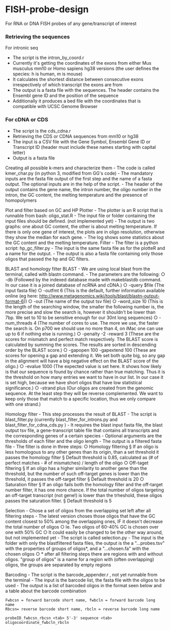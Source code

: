 # FISH-probe-design
For RNA or DNA FISH probes of any gene/transcript of interest


### Retrieving the sequences
For intronic seq
- The script is the intron_by_coord.r
- Currently it's getting the coordinates of the exons from either Mus musculus mm10 or Homo sapiens hg38 versions (the user defines the species: h is human, m is mouse)
- It calculates the shortest distance between consecutive exons irrespectively of which transcript the exons are from
- The output is a fasta file with the sequences. The header contains the Ensembl gene ID and the position of the sequence
- Additionally it produces a bed file with the coordinates that is compatible with UCSC Genome Browser
	
### For cDNA or CDS
- The script is the cds_cdna.r
- Retrieving the CDS or CDNA sequences from mm10 or hg38
- The input is a CSV file with the Gene Symbol, Ensembl Gene ID or Transcript ID (header must include these names starting with capital letter)
- Output is a fasta file

Creating all possible k-mers and characterize them
	- The code is called kmer_char.py (in python 3, modified from GG's code)
	- The mandatory inputs are the fasta file output of the first step and the name of a fasta output. The optional inputs are in the help of the script.
	- The header of the output contains the gene name, the intron number, the oligo number in the intron, the GC content, the melting temperature and the presence of homopolymers


Plot and filter based on GC and HP
Plotter
	- The plotter is an R script that is runnable from bash: oligo_stat.R
	- The input file or folder containing the input files should be defined. (not implemented yet)
	- The output is two graphs: one about GC content, the other is about melting temperature. If there is only one gene of interest, the plots are in oligo resolution, otherwise they show the median for each gene.
	- The log shows some statistics about the GC content and the melting temperature.
Filter
	- The filter is a python script: hp_gc_filter.py
	- The input is the same fasta file as for the plotteR and a name for the output.
	- The output is also a fasta file containing only those oligos that passed the hp and GC filters.

BLAST and homology filter
BLAST
	- We are using local blast from the terminal, called with blastn command.
	- The parameters are the following:
		○ -db (Followed by the indexed database made with makeblastdb command. In our case it is a joined database of ncRNA and cDNA.)
		○ -query $file (The input fasta file)
		○ -outfmt 6 (This is the default, further information available online (eg here: http://www.metagenomics.wiki/tools/blast/blastn-output-format-6))
		○ -out (The name of the output tsv file)
		○ -word_size 10 (This is the length of the searching window, the smaller the following number is, the more precise and slow the search is, however it shouldn't be lower than 7bp. We set to 10 to be sensitive enough for our 30nt long sequences)
		○ -num_threads 4 (The number of cores to use. The more we use, the faster the search is. On p700 we should use no more than 4, on iMac one can use up to 6 if nothing else is running.)
		○ -penalty -2 -reward 3 (These are the scores for mismatch and perfect match respectively. The BLAST score is calculated by summing the scores. The results are sorted in descending order by the BLAST score.)
		○ -gapopen 100 -gapextend 100 (These are scores for opening a gap and extending it. We set both quite big, so any gap in the alignment will have a big negative effect on the BLAST score of the oligo.)
		○ -evalue 1000 (The expected value is set here. It shows how likely is that our sequence is found by chance rather than true matching. Thus it is the threshold on how many entries we want to have in our list. In our case it is set high, because we have short oligos that have low statistical significance.)
		○ -strand plus (Our oligos are created from the genomic sequence. At the least step they will be reverse complemented. We want to keep only those that match to a specific location, thus we only compare with one strand.)
		
Homology filter
	- This step processes the result of BLAST
	- The script is blast_filter.py (currently blast_filter_for_introns.py and blast_filter_for_cdna_cds.py )
	- It requires the blast input fasta file, the blast output tsv file, a gene-transcript table file that contains all transcripts and the corresponding genes of a certain species
	- Optional arguments are the thresholds of each filter and the oligo length
	- The output is a filtered fasta file
	- The filter is done in three steps:
		○ Homology filtering
			§  If an oligo is less homologous to any other genes than its origin, than a set threshold it passes the homology filter
			§ Default threshold is 0.85, calculated as (# of perfect matches - # of mismatches) / length of the oligo
		○ Off-taget filtering
			§ If an oligo has a higher similarity to another gene than the threshold, but the number of such off-target genes is lower than the threshold, it passes the off-target filter
			§ Default threshold is 20
		○ Saturation filter
			§ If an oligo fails both the homology filter and the off-target number filter, it has one more chance. If the total number of oligos targeting an off-target transcript (not gene!) is lower than the trheshold, these oligos passes the saturation filter.
			§ Default threshold is 5

Selection
	- Chose a set of oligos from the overlapping set left after all filtering steps
	- The latest version choses those oligos that have the GC content closest to 50% among the overlapping ones, IF it doesn't decrease the total number of oligos
		○ Ie. Two oligos of 60-40% GC is chosen over one with 50% GC
		○ It could easily be changed to be the other way around, but not implemented yet
	- The script is called selection.py
	- The input is the folder with only the blastfiltered fasta files, the output is the a "...probes.tsv"  with the properties of groups of oligos*, and a "...chosen.fa" with the chosen oligos
		○ * after all filtering steps there are regions with and without oligos. "group of oligos" is a name for a region with (often overlapping) oligos, the groups are separated by empty regions

Barcoding
	- The script is the barcode_appender.r , not yet runnable from the terminal
	- The input is the barcode list, the fasta file with the oligos to be used
	- The output is a list of barcoded oligos in the format seen below and a table about the barcode combination
	
	Fwbcsn = forward barcode short name, fwbcln = forward barcode long name
	Rbcsn= reverse barcode short name, rbcln = reverse barcode long name
	
	probeID_fwbcsn_rbcsn <tab> 5'-3' sequence <tab> oligocoordinate_fwbcln_rbcln


